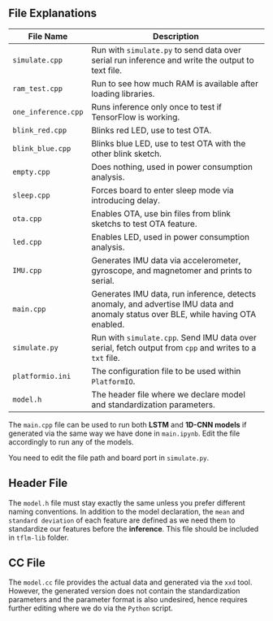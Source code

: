 ## File Explanations

| File Name        | Description                                                                                      |
|------------------|--------------------------------------------------------------------------------------------------|
| `simulate.cpp` | Run with `simulate.py` to send data over serial run inference and write the output to text file.     |
| `ram_test.cpp`      | Run to see how much RAM is available after loading libraries.     |
| `one_inference.cpp`    | Runs inference only once to test if TensorFlow is working.                                 |
| `blink_red.cpp`  | Blinks red LED, use to test OTA.                 |
| `blink_blue.cpp`       | Blinks blue LED, use to test OTA with the other blink sketch.                       |
| `empty.cpp`          | Does nothing, used in power consumption analysis. |
| `sleep.cpp`     | Forces board to enter sleep mode via introducing delay.    |
| `ota.cpp`     | Enables OTA, use bin files from blink sketchs to test OTA feature.    |
| `led.cpp`     | Enables LED, used in power consumption analysis.    |
| `IMU.cpp`     | Generates IMU data via accelerometer, gyroscope, and magnetomer and prints to serial. |
| `main.cpp`     | Generates IMU data, run inference, detects anomaly, and advertise IMU data and anomaly status over BLE, while having OTA enabled.  |
| `simulate.py`     | Run with `simulate.cpp`. Send IMU data over serial, fetch output from `cpp` and writes to a `txt` file.|
| `platformio.ini`     | The configuration file to be used within `PlatformIO`.|
| `model.h`     | The header file where we declare model and standardization parameters.|

The `main.cpp` file can be used to run both **LSTM** and **1D-CNN models** if generated via the same way we have done in `main.ipynb`. Edit the file accordingly to run any of the models.

You need to edit the file path and board port in `simulate.py`.

## Header File

The `model.h` file must stay exactly the same unless you prefer different naming conventions. In addition to the model declaration, the `mean` and `standard deviation` of each feature are defined as we need them to standardize our features before the **inference**. This file should be included in `tflm-lib` folder.

## CC File

The `model.cc` file provides the actual data and generated via the `xxd` tool. However, the generated version does not contain the standardization parameters and the parameter format is also undesired, hence requires further editing where we do via the `Python` script. 
